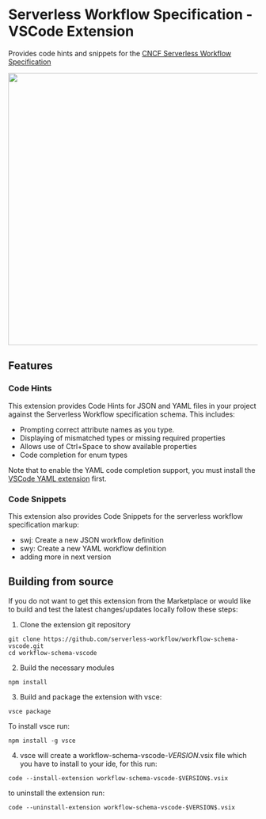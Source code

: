 # Serverless Workflow Specification - VSCode Extension

Provides code hints and snippets for the [CNCF Serverless Workflow Specification](https://github.com/serverlessworkflow/specification)

<p align="center">
<img src="https://drive.google.com/file/d/18lM3KuVYEMaVdiyRl399OseJCGrwYsPN/view" width="550px"/>
</p>

## Features

### Code Hints

This extension provides Code Hints for JSON and YAML files in your project against the
Serverless Workflow specification schema.
This includes:

- Prompting correct attribute names as you type.
- Displaying of mismatched types or missing required properties
- Allows use of Ctrl+Space to show available properties
- Code completion for enum types

Note that to enable the YAML code completion support, you must 
install the [VSCode YAML extension](https://marketplace.visualstudio.com/items?itemName=redhat.vscode-yaml) first.

### Code Snippets

This extension also provides Code Snippets for the serverless workflow specification markup:

- swj: Create a new JSON workflow definition
- swy: Create a new YAML workflow definition
- adding more in next version

## Building from source

If you do not want to get this extension from the Marketplace or would like to build and test
the latest changes/updates locally follow these steps:

1. Clone the extension git repository

``` text
git clone https://github.com/serverless-workflow/workflow-schema-vscode.git
cd workflow-schema-vscode
```

2. Build the necessary modules

``` text
npm install
```

3. Build and package the extension with vsce:

``` text
vsce package
```

To install vsce run:

``` text
npm install -g vsce
```

4. vsce will create a workflow-schema-vscode-$VERSION$.vsix file which you have to install to your ide, for this run:

``` text
code --install-extension workflow-schema-vscode-$VERSION$.vsix
```

to uninstall the extension run:

``` text
code --uninstall-extension workflow-schema-vscode-$VERSION$.vsix
```
